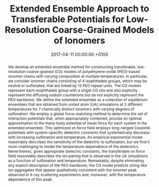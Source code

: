 ---
layout: pub
title:  "Extended Ensemble Approach to Transferable Potentials for Low-Resolution Coarse-Grained Models of Ionomers"
journal: "J. Chem. Theory Comput."
authors: "J. F. Rudzinski, K. Lu, S. T. Miller, J. K. Maranas & W. Noid"
details: "13(5)"
year: "2017"
jlink: "https://pubs.acs.org/doi/10.1021/acs.jctc.6b01160"
#preprint: ""
pub-id: "JCTC_Rudzinski_Noid_2017"
date:   2017-04-11 00:00:00 +0100
categories: jekyll Pub
pubtitlepic: Fig
pubtitlepic_suff: jpg
abstract: 'We develop an extended ensemble method for constructing transferable, low-resolution coarse-grained (CG) models of polyethylene-oxide (PEO)-based ionomer chains with varying composition at multiple temperatures. In particular, we consider ionomer chains consisting of 4 isophthalate groups, which may be neutral or sulfonated, that are linked by 13 PEO repeat units. The CG models represent each isophthalate group with a single CG site and also explicitly represent the diffusing sodium counterions but do not explicitly represent the PEO backbone. We define the extended ensemble as a collection of equilibrium ensembles that are obtained from united atom (UA) simulations at 2 different temperatures for 7 chemically distinct ionomers with varying degrees of sulfonation. We employ a global force-matching method to determine the set of interaction potentials that, when appropriately combined, provide an optimal approximation to the many-body potential of mean force for each system in the extended ensemble. This optimized xn force field employs long-ranged Coulomb potentials with system-specific dielectric constants that systematically decrease with increasing sulfonation and temperature. An empirical exponential model reasonably describes the sensitivity of the dielectric to sulfonation, but we find it more challenging to model the temperature-dependence of the dielectrics. Nevertheless, given appropriate dielectric constants, the transferable xn force field reasonably describes the ion pairing that is observed in the UA simulations as a function of sulfonation and temperature. Remarkably, despite eliminating any explicit description of the PEO backbone, the CG model predicts string-like ion aggregates that appear qualitatively consistent with the ionomer peak observed in X-ray scattering experiments and, moreover, with the temperature dependence of this peak.'
#bullets:
#  - ""
---